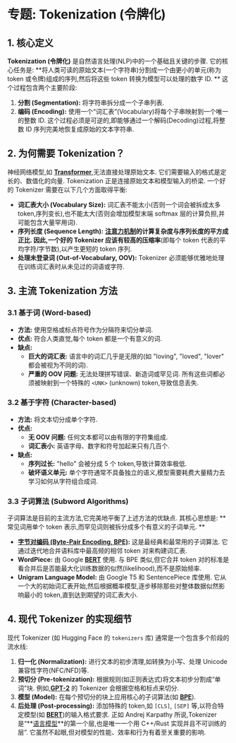 # 专题: Tokenization (令牌化)
## 1. 核心定义
**Tokenization (令牌化)** 是自然语言处理(NLP)中的一个基础且关键的步骤. 它的核心任务是: **将人类可读的原始文本(一个字符串)分割成一个由更小的单元(称为 token 或令牌)组成的序列,然后将这些 token 转换为模型可以处理的数字 ID. **
这个过程包含两个主要阶段: 
1.  **分割 (Segmentation):** 将字符串拆分成一个子串列表. 
2.  **编码 (Encoding):** 使用一个“词汇表”(Vocabulary)将每个子串映射到一个唯一的整数 ID. 
这个过程必须是可逆的,即能够通过一个解码(Decoding)过程,将整数 ID 序列完美地恢复成原始的文本字符串. 
## 2. 为何需要 Tokenization？
神经网络模型,如 **[Transformer](./Lecture1-Transformer.md)**,无法直接处理原始文本. 它们需要输入的格式是定长的、数值化的向量. Tokenization 正是连接原始文本和模型输入的桥梁. 一个好的 Tokenizer 需要在以下几个方面取得平衡: 
*   **词汇表大小 (Vocabulary Size):** 词汇表不能太小(否则一个词会被拆成太多 token,序列变长),也不能太大(否则会增加模型末端 softmax 层的计算负担,并可能包含大量罕用词). 
*   **序列长度 (Sequence Length):** **[注意力机制](./Lecture1-Self-Attention.md)**的计算复杂度与序列长度的平方成正比. 因此,一个好的 Tokenizer 应该有较高的**压缩率**(即每个 token 代表的平均字符/字节数),以产生更短的 token 序列. 
*   **处理未登录词 (Out-of-Vocabulary, OOV):** Tokenizer 必须能够优雅地处理在训练词汇表时从未见过的词语或字符. 
## 3. 主流 Tokenization 方法
### 3.1 基于词 (Word-based)
*   **方法:** 使用空格或标点符号作为分隔符来切分单词. 
*   **优点:** 符合人类直觉,每个 token 都是一个有意义的词. 
*   **缺点:**
    *   **巨大的词汇表:** 语言中的词汇几乎是无限的(如 "loving", "loved", "lover" 都会被视为不同的词). 
    *   **严重的 OOV 问题:** 无法处理拼写错误、新造词或罕见词. 所有这些词都必须被映射到一个特殊的 `<UNK>` (unknown) token,导致信息丢失. 
### 3.2 基于字符 (Character-based)
*   **方法:** 将文本切分成单个字符. 
*   **优点:**
    *   **无 OOV 问题:** 任何文本都可以由有限的字符集组成. 
    *   **词汇表小:** 英语字母、数字和符号加起来只有几百个. 
*   **缺点:**
    *   **序列过长:** "hello" 会被分成 5 个 token,导致计算效率极低. 
    *   **破坏语义单元:** 单个字符通常不具备独立的语义,模型需要耗费大量精力去学习如何从字符组合成词. 
### 3.3 子词算法 (Subword Algorithms)
子词算法是目前的主流方法,它完美地平衡了上述方法的优缺点. 其核心思想是: **常见词用单个 token 表示,而罕见词则被拆分成多个有意义的子词单元. **
*   **[字节对编码 (Byte-Pair Encoding, BPE)](./Lecture1-Byte-Pair-Encoding.md):** 这是最经典和最常用的子词算法. 它通过迭代地合并语料库中最高频的相邻 token 对来构建词汇表. 
*   **WordPiece:** 由 Google **[BERT](./Lecture1-BERT.md)** 使用. 与 BPE 类似,但它合并 token 对的标准是看合并后是否能最大化训练数据的似然(likelihood),而不是原始频率. 
*   **Unigram Language Model:** 由 Google T5 和 SentencePiece 库使用. 它从一个大的初始词汇表开始,然后根据概率模型,逐步移除那些对整体数据似然影响最小的 token,直到达到期望的词汇表大小. 
## 4. 现代 Tokenizer 的实现细节
现代 Tokenizer (如 Hugging Face 的 `tokenizers` 库) 通常是一个包含多个阶段的流水线: 
1.  **归一化 (Normalization):** 进行文本的初步清理,如转换为小写、处理 Unicode 兼容性字符(NFC/NFD)等. 
2.  **预切分 (Pre-tokenization):** 根据规则(如正则表达式)将文本初步分割成“单词”块. 例如,**[GPT-2](./Lecture1-GPT-4.md)** 的 Tokenizer 会根据空格和标点来切分. 
3.  **模型 (Model):** 在每个预切分的块上应用核心的子词算法(如 **[BPE](./Lecture1-BPE.md)**). 
4.  **后处理 (Post-processing):** 添加特殊的 token,如 `[CLS]`, `[SEP]` 等,以符合特定模型(如 **[BERT](./Lecture1-BERT.md)**)的输入格式要求. 
正如 Andrej Karpathy 所说,Tokenizer 是“**[语言模型](./Lecture1-Language-Models.md)**的第一个层,也是唯一一个用 C++/Rust 实现并且不可训练的层”. 它虽然不起眼,但对模型的性能、效率和行为有着至关重要的影响. 